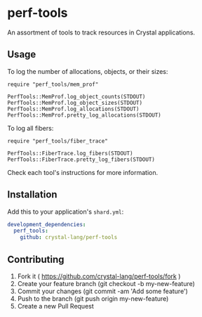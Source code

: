 # perf-tools

An assortment of tools to track resources in Crystal applications.

## Usage

To log the number of allocations, objects, or their sizes:

```crystal
require "perf_tools/mem_prof"

PerfTools::MemProf.log_object_counts(STDOUT)
PerfTools::MemProf.log_object_sizes(STDOUT)
PerfTools::MemProf.log_allocations(STDOUT)
PerfTools::MemProf.pretty_log_allocations(STDOUT)
```

To log all fibers:

```crystal
require "perf_tools/fiber_trace"

PerfTools::FiberTrace.log_fibers(STDOUT)
PerfTools::FiberTrace.pretty_log_fibers(STDOUT)
```

Check each tool's instructions for more information.

## Installation

Add this to your application's `shard.yml`:

```yml
development_dependencies:
  perf_tools:
    github: crystal-lang/perf-tools
```

## Contributing

1. Fork it ( <https://github.com/crystal-lang/perf-tools/fork> )
2. Create your feature branch (git checkout -b my-new-feature)
3. Commit your changes (git commit -am 'Add some feature')
4. Push to the branch (git push origin my-new-feature)
5. Create a new Pull Request

